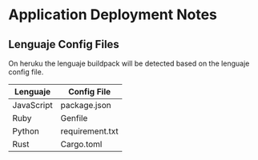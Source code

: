 # Application Deployment Notes

## Lenguaje Config Files

On heruku the lenguaje buildpack will be detected based on the lenguaje config file.

| Lenguaje | Config File |
|----------|--------------|
| JavaScript | package.json |
| Ruby | Genfile |
| Python | requirement.txt |
| Rust | Cargo.toml |
